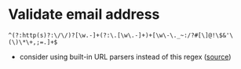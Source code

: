 # Validate email address

```regex
^(?:http(s)?:\/\/)?[\w.-]+(?:\.[\w\.-]+)+[\w\-\._~:/?#[\]@!\$&'\(\)\*\+,;=.]+$
```

- consider using built-in URL parsers instead of this regex ([source](https://www.regextester.com/94502))
